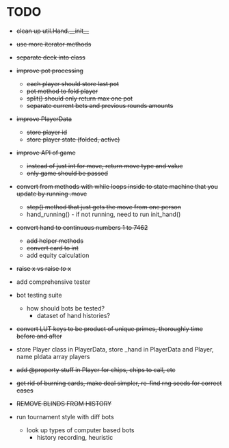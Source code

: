 # TODO
- ~~clean up util.Hand.\_\_init\_\_~~
- ~~use more iterator methods~~
- ~~separate deck into class~~
- ~~improve pot processing~~
	- ~~each player should store last pot~~
	- ~~pot method to fold player~~
	- ~~split() should only return max one pot~~
	- ~~separate current bets and previous rounds amounts~~
- ~~improve PlayerData~~
	- ~~store player id~~
	- ~~store player state (folded, active)~~
- ~~improve API of game~~
	- ~~instead of just int for move, return move type and value~~
	- ~~only game should be passed~~
- ~~convert from methods with while loops inside to state machine that you update by running .move~~
	- ~~step() method that just gets the move from one person~~
	- hand_running() - if not running, need to run init_hand()
- ~~convert hand to continuous numbers 1 to 7462~~
	- ~~add helper methods~~
	- ~~convert card to int~~
	- add equity calculation
- ~~raise x vs raise _to_ x~~
- add comprehensive tester
- bot testing suite
	- how should bots be tested?
		- dataset of hand histories?

- ~~convert LUT keys to be product of unique primes, thoroughly time before and after~~
- store Player class in PlayerData, store _hand in PlayerData and Player, name pldata array players
- ~~add @property stuff in Player for chips, chips to call, etc~~
- ~~get rid of burning cards, make deal simpler, re-find rng seeds for correct cases~~

- ~~REMOVE BLINDS FROM HISTORY~~
- run tournament style with diff bots
	- look up types of computer based bots
		- history recording, heuristic
